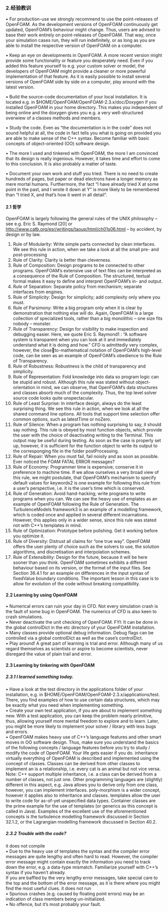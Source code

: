 ### 2.经验教训
• For production-use we strongly recommend to use the point-releases of OpenFOAM. As the development versions of OpenFOAM continuously get updated, OpenFOAM’s behaviour might change. Thus, users are advised to base their work entirely on point-releases of OpenFOAM. That way, once your simulation cases run, they will run indefinitely, or as long as you are able to install the respective version of OpenFOAM on a computer.

• Keep an eye on developments in OpenFOAM. A more recent version might provide some functionality or feature you desperately need. Even if you added this feature yourself to e.g. your custom solver or model, the developers of OpenFOAM might provide a cleaner or more powerful implementation of that feature. As it is easily possible to install several versions of OpenFOAM side by side on a computer, play around with the latest version.

• Build the source-code documentation of your local installation. It is located e.g. in $HOME/OpenFOAM/OpenFOAM-2.3.x/doc/Doxygen if you installed OpenFOAM in your home directory. This makes you independent of being online and the doxygen gives you e.g. a very well-structured overwiew of a classes methods and members.

• Study the code. Even as “the documentation is in the code” does not sound helpful at all, the code in fact tells you what is going on provided you are able to make sense of the C++ syntax. Become familiar with basic concepts of object-oriented (OO) software design.

• The more I used and tinkered with OpenFOAM, the more I am convinced that its design is really ingenious. However, it takes time and effort to come to this conclusion. It is also probably a matter of taste.

• Document your own work and stuff you tried. There is no need to create hundreds of pages, but paper or dead electrons have a longer memory as mere mortal humans. Furthermore, the fact “I have already tried X at some point in the past, and I wrote it down at Y” is more likely to be remembered than “I tried X, and that’s how it went in all detail”.

#### 2.1 哲学
OpenFOAM is largely following the general rules of the UNIX philosophy – see e.g. Eric S. Raymond [20] or http://www.catb.org/esr/writings/taoup/html/ch01s06.html – by accident, by design or by law.

1. Rule of Modularity: Write simple parts connected by clean interfaces. We see this rule in action, when we take a look at all the small pre- and post-processing    
2. Rule of Clarity: Clarity is better than cleverness.    
3. Rule of Composition: Design programs to be connected to other programs. OpenFOAM’s extensive use of text files can be interpreted as a consequence of the Rule of Composition. The structured, textual formal makes it easy to define and interpret OpenFOAM’s in- and output.    
4. Rule of Separation: Separate policy from mechanism; separate interfaces from engines.    
5. Rule of Simplicity: Design for simplicity; add complexity only where you must.    
6. Rule of Parsimony: Write a big program only when it is clear by demonstration that nothing else will do. Again, OpenFOAM is a large collection of specialized tools, rather than a big monolithic – one size fits nobody – monster.    
7. Rule of Transparency: Design for visibility to make inspection and debugging easier. Here, we quote Eric S. Raymond1
: “A software system is transparent when you can look at it and immediately understand what it is doing and how.” CFD is admittedly very complex, however, the close￾to-mathematical notation of OpenFOAM’s high-level code, can be seen as an example of OpenFOAM’s obedience to the Rule of Transparency.    
8. Rule of Robustness: Robustness is the child of transparency and simplicity.     
9. Rule of Representation: Fold knowledge into data so program logic can be stupid and robust. Although this rule was stated without object-orientation in mind, we can observe, that OpenFOAM’s data structures and classes absorb much of the complexity. Thus, the top level solver source code looks quite unspectacular.    
10. Rule of Least Surprise: In interface design, always do the least surprising thing. We see this rule in action, when we look at all the shared command line options. All tools that support time selection offer common options, such as latestTime or noZero.    
11. Rule of Silence: When a program has nothing surprising to say, it should say nothing. This rule is obeyed by most function objects, which provide the user with the choice of deactivating writing to the Terminal. This output may be useful during testing. As soon as the case is properly set up, however, it is sufficient for the function object to write its output to the corresponging file in the folder postProcessing.    
12. Rule of Repair: When you must fail, fail noisily and as soon as possible. Ever noticed the FOAM FATAL ERROR messages?    
13. Rule of Economy: Programmer time is expensive; conserve it in preference to machine time. If we allow ourselves a very broad view of this rule, we might postulate, that OpenFOAM’s mechanism to specify default values for keywords2 is one example for following this rule from a user’s perspective, i.e. it is the user’s time which is conserved.    
14. Rule of Generation: Avoid hand-hacking; write programs to write programs when you can. We can see the heavy use of 
emplates as an example of OpenFOAM following the Rule of Generation. The TurbulenceModels framework3 is an example of a modelling framework, which is coded once and applied in several different incarnations. However, this applies only in a wider sense, since this rule was stated not with C++’s templates in mind.    
15. Rule of Optimization: Prototype before polishing. Get it working before you optimize it.    
16. Rule of Diversity: Distrust all claims for “one true way”. OpenFOAM offers the user plenty of choice such as the solvers to use, the solution algorithms, and discretisation and interpolation schemes.    
17. Rule of Extensibility: Design for the future, because it will be here sooner than you think. OpenFOAM sometimes exhibits a different behaviour based on its version, or the format of the input files. See Section 36.4.1 for an example on differences in the input syntax of fixedValue boundary conditions. The important lesson in this case is to allow for evolution of the code without breaking compatibility.    

#### 2.2 Learning by using OpenFOAM
• Numerical errors can ruin your day in CFD. Not every simulation crash is the fault of some bug in OpenFOAM. The numerics of CFD is also keen to crash simulations.    
• Never deactivate the unit checking of OpenFOAM. FYI: It can be done in the global controlDict in the etc directory of your OpenFOAM installation.    
• Many classes provide optional debug information. Debug flags can be controlled via a global controlDict as well as the case’s controlDict.     
• Play around! A great part of learning is trial and error. Although many of us regard themselves as scientists or aspire to become scientists, never disregard the value of plain trail and error.    

#### 2.3 Learning by tinkering with OpenFOAM
##### 2.3.1 I learned something today.
• Have a look at the test directory in the applications folder of your installation, e.g. in $HOME/OpenFOAM/OpenFOAM-2.3.x/applications/test. There, you find examples of how to use certain data structures, which may be exactly what you need when implementing something.    
• Create your own test application, if you are about to implement something new. With a test application, you can keep the problem nearly primitive, thus, allowing yourself more mental freedom to explore and to learn. Later, you might be more likely to implement your solver / library with less bugs and errors.    
• OpenFOAM makes heavy use of C++’s language features and other smart moves in OO software design. Thus, make sure you understand the basics of the following concepts / language features before you try to study / modify the code of OpenFOAM. Your life gets easier if you do. inheritance virtually everything of OpenFOAM is described and implemented using the concept of classes. Classes can be derived from other classes to implement an is a relationship, i.e. every cat is an animal
but not vice versa. Note: C++ support multiple inheritance, i.e. a class can be derived from a number of classes, not just
one. Other programming languages are (slightly) different in this aspect, e.g. Java allows you to derive only from one class, however, you can implement interfaces. poly-morphism is a wider concept, however it applies also to inheritance and classes.
templates allow the user to write code for as-of-yet unspecified data types. Container classes are the prime example for the use of templates (or generics as this concept is called in Java). Examples of the excellent use of the aforementioned concepts is the turbulence modelling framework discussed in Section 32.1.2, or the Lagrangian modelling framework discussed in Section 40.2.    
##### 2.3.2 Trouble with the code?    
it does not compile    
• Due to the heavy use of templates the syntax and the compiler error messages are quite lengthy and often hard to read. However, the compiler error message might contain exactly the information you need to track down the error, e.g. a data-type mismatch. Familiarize yourself with C++’s syntax if you haven’t already.    
If you are baffled by the very lengthy error messages, take special care to the top and the bottom of the error message, as it is there where you might find the most useful clues. it does not run    
• Spurious crashes (e.g. caused by floating point errors) may be an indication of class members being un-initialized.    
• No offence, but it’s most probably your fault.    